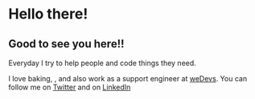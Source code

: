 <h1>Hello there!</h1>
<h2>Good to see you here!!</h2>

<p>
Everyday I try to help people and code things they need. 

I love baking, <i class="fa fa-paint-brush" aria-hidden="true"></i>, <i class="fa fa-plane" aria-hidden="true"></i> and also work as a support engineer at <a href = "wedevs.com">weDevs</a>. You can follow me on <a href = "https://twitter.com/mushritshabnam" target = "_blank">Twitter</a> and on <a href = "https://www.linkedin.com/in/mushrit-shabnam/" target = "_blank">LinkedIn</a>

</p>
